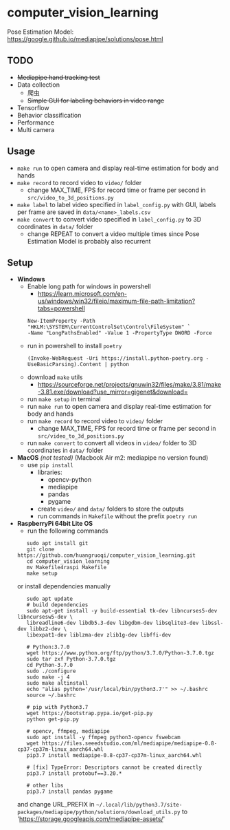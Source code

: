 # computer_vision_learning
Pose Estimation Model: https://google.github.io/mediapipe/solutions/pose.html
## TODO
- ~~Mediapipe hand tracking test~~
- Data collection
  - 爬虫
  - ~~Simple GUI for labeling behaviors in video range~~
- Tensorflow 
- Behavior classification
- Performance
- Multi camera

## Usage
* `make run` to open camera and display real-time estimation for body and hands
* `make record` to record video to `video/` folder 
  * change MAX_TIME, FPS for record time or frame per second in `src/video_to_3d_positions.py`
* `make label` to label video specified in `label_config.py` with GUI, labels per frame are saved in `data/<name>_labels.csv`
* `make convert` to convert video specified in `label_config.py` to 3D coordinates in `data/` folder
  * change REPEAT to convert a video multiple times since Pose Estimation Model is probably also recurrent


## Setup
* **Windows**
  * Enable long path for windows in powershell
    * https://learn.microsoft.com/en-us/windows/win32/fileio/maximum-file-path-limitation?tabs=powershell
    ```
    New-ItemProperty -Path "HKLM:\SYSTEM\CurrentControlSet\Control\FileSystem" `
    -Name "LongPathsEnabled" -Value 1 -PropertyType DWORD -Force
    ```
  * run in powershell to install `poetry`
    ```
    (Invoke-WebRequest -Uri https://install.python-poetry.org -UseBasicParsing).Content | python
    ```
  * download `make` utils 
    * https://sourceforge.net/projects/gnuwin32/files/make/3.81/make-3.81.exe/download?use_mirror=gigenet&download=
  * run `make setup` in terminal
  * run `make run` to open camera and display real-time estimation for body and hands
  * run `make record` to record video to `video/` folder 
    * change MAX_TIME, FPS for record time or frame per second in `src/video_to_3d_positions.py`
  * run `make convert` to convert all videos in `video/` folder to 3D coordinates in `data/` folder
* **MacOS** *(not tested)* (Macbook Air m2: mediapipe no version found)
   * use `pip install`
       * libraries:
           * opencv-python
           * mediapipe
           * pandas
           * pygame
       * create `video/` and `data/` folders to store the outputs
       * run commands in `Makefile` without the prefix `poetry run`
* **RaspberryPi 64bit Lite OS** 
   * run the following commands
   ```
      sudo apt install git
      git clone https://github.com/huangruoqi/computer_vision_learning.git
      cd computer_vision_learning
      mv Makefile4raspi Makefile
      make setup
   ```
   or install dependencies manually
   ```
      sudo apt update
      # build dependencies
      sudo apt-get install -y build-essential tk-dev libncurses5-dev libncursesw5-dev \
      libreadline6-dev libdb5.3-dev libgdbm-dev libsqlite3-dev libssl-dev libbz2-dev \
      libexpat1-dev liblzma-dev zlib1g-dev libffi-dev

      # Python:3.7.0
      wget https://www.python.org/ftp/python/3.7.0/Python-3.7.0.tgz
      sudo tar zxf Python-3.7.0.tgz
      cd Python-3.7.0
      sudo ./configure
      sudo make -j 4
      sudo make altinstall
      echo "alias python='/usr/local/bin/python3.7'" >> ~/.bashrc
      source ~/.bashrc

      # pip with Python3.7
      wget https://bootstrap.pypa.io/get-pip.py
      python get-pip.py

      # opencv, ffmpeg, mediapipe
      sudo apt install -y ffmpeg python3-opencv fswebcam
      wget https://files.seeedstudio.com/ml/mediapipe/mediapipe-0.8-cp37-cp37m-linux_aarch64.whl
      pip3.7 install mediapipe-0.8-cp37-cp37m-linux_aarch64.whl

      # [fix] TypeError: Descriptors cannot be created directly
      pip3.7 install protobuf==3.20.*

      # other libs
      pip3.7 install pandas pygame
   ``` 
   and change URL_PREFIX in `~/.local/lib/python3.7/site-packages/mediapipe/python/solutions/download_utils.py` to 'https://storage.googleapis.com/mediapipe-assets/'

